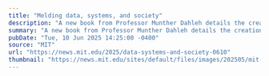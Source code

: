 ```yaml
---
title: "Melding data, systems, and society"
description: "A new book from Professor Munther Dahleh details the creation of a unique kind of transdisciplinary center, uniting many specialties through a common need for data science."
summary: "A new book from Professor Munther Dahleh details the creation of a unique kind of transdisciplinary center, uniting many specialties through a common need for data science."
pubDate: "Tue, 10 Jun 2025 14:25:00 -0400"
source: "MIT"
url: "https://news.mit.edu/2025/data-systems-and-society-0610"
thumbnail: "https://news.mit.edu/sites/default/files/images/202505/mit-Data-Systems-Dahleh-book.jpg"
---
```


